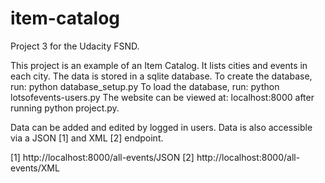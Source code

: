 # item-catalog
Project 3 for the Udacity FSND.

This project is an example of an Item Catalog. It lists cities and events in each city. The data is stored in a sqlite database. To create the database, run: python database_setup.py  To load the database, run: python lotsofevents-users.py  The website can be viewed at: localhost:8000 after running python project.py.

Data can be added and edited by logged in users. Data is also accessible via a JSON [1] and XML [2] endpoint.

[1] http://localhost:8000/all-events/JSON
[2] http://localhost:8000/all-events/XML
